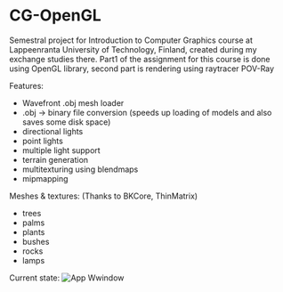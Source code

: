 # CG-OpenGL
Semestral project for Introduction to Computer Graphics course at Lappeenranta University of Technology, Finland, created during my exchange studies there. Part1 of the assignment for this course is done using OpenGL library, second part is rendering using raytracer POV-Ray

Features:
* Wavefront .obj mesh loader
* .obj -> binary file conversion (speeds up loading of models and also saves some disk space)
* directional lights
* point lights
* multiple light support
* terrain generation
* multitexturing using blendmaps
* mipmapping
 

Meshes & textures: (Thanks to BKCore, ThinMatrix)
* trees
* palms
* plants
* bushes
* rocks
* lamps


Current state:
![App Wwindow](http://i.imgur.com/PIJVoxo.jpg)

